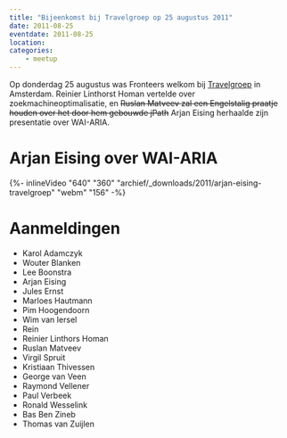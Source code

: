 ```yaml
---
title: "Bijeenkomst bij Travelgroep op 25 augustus 2011"
date: 2011-08-25
eventdate: 2011-08-25
location: 
categories: 
    - meetup
---
```

Op donderdag 25 augustus was Fronteers welkom bij [Travelgroep](http://travelgroep.nl) in Amsterdam. Reinier Linthorst Homan vertelde over zoekmachineoptimalisatie, en <strike>Ruslan Matveev zal een Engelstalig praatje houden over het door hem gebouwde jPath</strike>  Arjan Eising herhaalde zijn presentatie over WAI-ARIA.





# Arjan Eising over WAI-ARIA



















{%- inlineVideo "640" "360" "archief/_downloads/2011/arjan-eising-travelgroep" "webm" "156" -%} 

# Aanmeldingen

* Karol Adamczyk
* Wouter Blanken
* Lee Boonstra
* Arjan Eising
* Jules Ernst
* Marloes Hautmann
* Pim Hoogendoorn
* Wim van Iersel
* Rein
* Reinier Linthors Homan
* Ruslan Matveev
* Virgil Spruit
* Kristiaan Thivessen
* George van Veen
* Raymond Vellener
* Paul Verbeek
* Ronald Wesselink
* Bas Ben Zineb
* Thomas van Zuijlen


